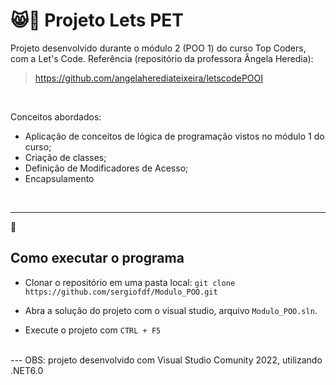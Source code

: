 ﻿# 😸🐶 Projeto Lets PET

Projeto desenvolvido durante o módulo 2 (POO 1) do curso Top Coders, com a Let's Code.
Referência (repositório da professora Ângela Heredia): 
> https://github.com/angelaherediateixeira/letscodePOOI

<br>

Conceitos abordados:
- Aplicação de conceitos de lógica de programação vistos no módulo 1 do curso;
- Criação de classes;
- Definição de Modificadores de Acesso;
- Encapsulamento

<br>

---


🚀 
## Como executar o programa
- Clonar o repositório em uma pasta local:
    `git clone https://github.com/sergiofdf/Modulo_POO.git`
  
- Abra a solução do projeto com o visual studio, arquivo `Modulo_POO.sln`.

- Execute o projeto com `CTRL + F5`

<br>
---
OBS: projeto desenvolvido com Visual Studio Comunity 2022, utilizando .NET6.0